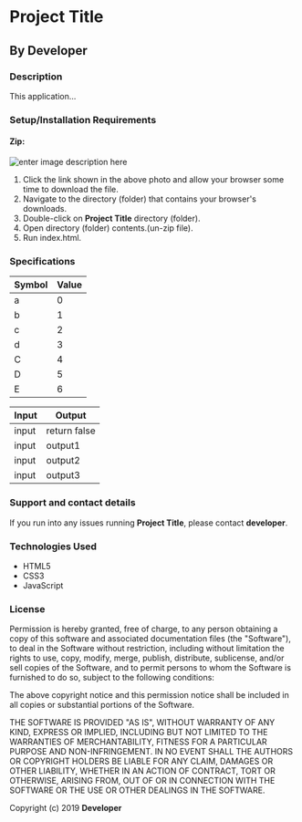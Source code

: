 # Project Title

## By **Developer**

### Description

This application...

### Setup/Installation Requirements

#### Zip:

![enter image description here](https://i.imgur.com/UStodOA.jpg "read")

 1. Click the link shown in the above photo and allow your browser some time to download the file.
 2. Navigate to the directory (folder) that contains your browser's downloads.
 3. Double-click on **Project Title** directory (folder).
 4. Open directory (folder) contents.(un-zip file).
 5. Run index.html.

### Specifications

|Symbol| Value  |
|---|---|
|a|0|
|b|1|
|c|2|
|d|3|
|C|4|
|D|5|
|E|6|

|Input|Output|
|---|---|
|input|return false|
|input|output1|
|input|output2|
|input|output3|

### Support and contact details

If you run into any issues running **Project Title**, please contact **developer**.

### Technologies Used

 - HTML5
 - CSS3
 - JavaScript

### License

Permission is hereby granted, free of charge, to any person obtaining a copy of this software and associated documentation files (the "Software"), to deal in the Software without restriction, including without limitation the rights to use, copy, modify, merge, publish, distribute, sublicense, and/or sell copies of the Software, and to permit persons to whom the Software is furnished to do so, subject to the following conditions:

The above copyright notice and this permission notice shall be included in all copies or substantial portions of the Software.

THE SOFTWARE IS PROVIDED "AS IS", WITHOUT WARRANTY OF ANY KIND, EXPRESS OR IMPLIED, INCLUDING BUT NOT LIMITED TO THE WARRANTIES OF MERCHANTABILITY, FITNESS FOR A PARTICULAR PURPOSE AND NON-INFRINGEMENT. IN NO EVENT SHALL THE AUTHORS OR COPYRIGHT HOLDERS BE LIABLE FOR ANY CLAIM, DAMAGES OR OTHER LIABILITY, WHETHER IN AN ACTION OF CONTRACT, TORT OR OTHERWISE, ARISING FROM, OUT OF OR IN CONNECTION WITH THE SOFTWARE OR THE USE OR OTHER DEALINGS IN THE SOFTWARE.

Copyright (c) 2019 **Developer**

